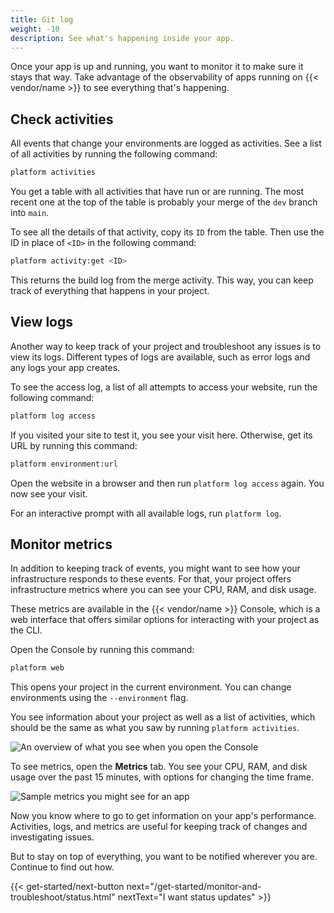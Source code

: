```yaml
---
title: Git log
weight: -10
description: See what's happening inside your app.
---
```


Once your app is up and running, you want to monitor it to make sure it stays that way.
Take advantage of the observability of apps running on {{< vendor/name >}} to see everything that's happening.

## Check activities

All events that change your environments are logged as activities.
See a list of all activities by running the following command:

```bash
platform activities
```

You get a table with all activities that have run or are running.
The most recent one at the top of the table is probably your merge of the `dev` branch into `main`.

To see all the details of that activity, copy its `ID` from the table.
Then use the ID in place of `<ID>` in the following command:

```bash
platform activity:get <ID>
```

This returns the build log from the merge activity.
This way, you can keep track of everything that happens in your project.

## View logs

Another way to keep track of your project and troubleshoot any issues is to view its logs.
Different types of logs are available, such as error logs and any logs your app creates.

To see the access log, a list of all attempts to access your website, run the following command:

```bash
platform log access
```

If you visited your site to test it, you see your visit here.
Otherwise, get its URL by running this command:

```bash
platform environment:url
```

Open the website in a browser and then run `platform log access` again.
You now see your visit.

For an interactive prompt with all available logs, run `platform log`.

## Monitor metrics

In addition to keeping track of events, you might want to see how your infrastructure responds to these events.
For that, your project offers infrastructure metrics where you can see your CPU, RAM, and disk usage.

These metrics are available in the {{< vendor/name >}} Console,
which is a web interface that offers similar options for interacting with your project as the CLI.

Open the Console by running this command:

```bash
platform web
```

This opens your project in the current environment.
You can change environments using the `--environment` flag.

You see information about your project as well as a list of activities,
which should be the same as what you saw by running `platform activities`.

![An overview of what you see when you open the Console](/images/management-console/env-overview.png)

To see metrics, open the **Metrics** tab.
You see your CPU, RAM, and disk usage over the past 15 minutes, with options for changing the time frame.

![Sample metrics you might see for an app](/images/metrics/all-grid.png)

Now you know where to go to get information on your app's performance.
Activities, logs, and metrics are useful for keeping track of changes and investigating issues.

But to stay on top of everything, you want to be notified wherever you are.
Continue to find out how.

{{< get-started/next-button next="/get-started/monitor-and-troubleshoot/status.html" nextText="I want status updates" >}}
